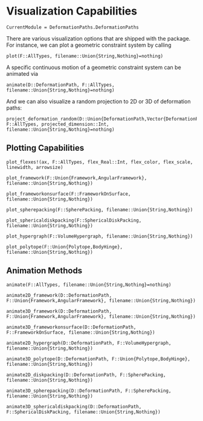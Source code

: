 # Visualization Capabilities

```@meta
CurrentModule = DeformationPaths.DeformationPaths
```

There are various visualization options that are shipped with the package. For instance,
we can plot a geometric constraint system by calling

```@docs
plot(F::AllTypes, filename::Union{String,Nothing}=nothing)
```

A specific continuous motion of a geometric constraint system can be animated via
```@docs
animate(D::DeformationPath, F::AllTypes, filename::Union{String,Nothing}=nothing)
```

And we can also visualize a random projection to 2D or 3D of deformation paths:

```@docs
project_deformation_random(D::Union{DeformationPath,Vector{DeformationPath}}, F::AllTypes, projected_dimension::Int, filename::Union{String,Nothing}=nothing)
```

## Plotting Capabilities

```@docs
plot_flexes!(ax, F::AllTypes, flex_Real::Int, flex_color, flex_scale, linewidth, arrowsize)

plot_framework(F::Union{Framework,AngularFramework}, filename::Union{String,Nothing})

plot_frameworkonsurface(F::FrameworkOnSurface, filename::Union{String,Nothing})

plot_spherepacking(F::SpherePacking, filename::Union{String,Nothing})

plot_sphericaldiskpacking(F::SphericalDiskPacking, filename::Union{String,Nothing})

plot_hypergraph(F::VolumeHypergraph, filename::Union{String,Nothing})

plot_polytope(F::Union{Polytope,BodyHinge}, filename::Union{String,Nothing})
```

## Animation Methods

```@docs
animate(F::AllTypes, filename::Union{String,Nothing}=nothing)

animate2D_framework(D::DeformationPath, F::Union{Framework,AngularFramework}, filename::Union{String,Nothing})

animate3D_framework(D::DeformationPath, F::Union{Framework,AngularFramework}, filename::Union{String,Nothing})

animate3D_frameworkonsurface(D::DeformationPath, F::FrameworkOnSurface, filename::Union{String,Nothing})

animate2D_hypergraph(D::DeformationPath, F::VolumeHypergraph, filename::Union{String,Nothing})

animate3D_polytope(D::DeformationPath, F::Union{Polytope,BodyHinge}, filename::Union{String,Nothing})

animate2D_diskpacking(D::DeformationPath, F::SpherePacking, filename::Union{String,Nothing})

animate3D_spherepacking(D::DeformationPath, F::SpherePacking, filename::Union{String,Nothing})

animate3D_sphericaldiskpacking(D::DeformationPath, F::SphericalDiskPacking, filename::Union{String,Nothing})
```